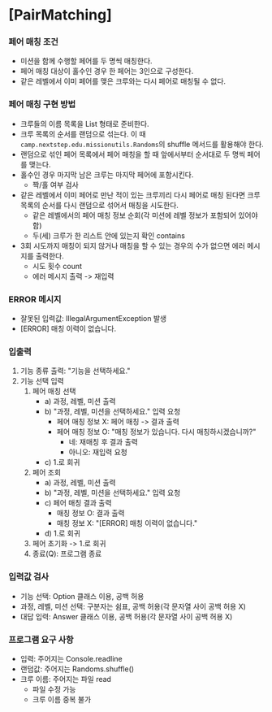 # [PairMatching]

### 페어 매칭 조건
- 미션을 함께 수행할 페어를 두 명씩 매칭한다.
- 페어 매칭 대상이 홀수인 경우 한 페어는 3인으로 구성한다.
- 같은 레벨에서 이미 페어를 맺은 크루와는 다시 페어로 매칭될 수 없다.


### 페어 매칭 구현 방법
- 크루들의 이름 목록을 List<String> 형태로 준비한다.
- 크루 목록의 순서를 랜덤으로 섞는다. 이 때 `camp.nextstep.edu.missionutils.Randoms`의 shuffle 메서드를 활용해야 한다.
- 랜덤으로 섞인 페어 목록에서 페어 매칭을 할 때 앞에서부터 순서대로 두 명씩 페어를 맺는다.
- 홀수인 경우 마지막 남은 크루는 마지막 페어에 포함시킨다.
  - 짝/홀 여부 검사
- 같은 레벨에서 이미 페어로 만난 적이 있는 크루끼리 다시 페어로 매칭 된다면 크루 목록의 순서를 다시 랜덤으로 섞어서 매칭을 시도한다.
  - 같은 레벨에서의 페어 매칭 정보 순회(각 미션에 레벨 정보가 포함되어 있어야 함)
  - 두(세) 크루가 한 리스트 안에 있는지 확인 contains
- 3회 시도까지 매칭이 되지 않거나 매칭을 할 수 있는 경우의 수가 없으면 에러 메시지를 출력한다.
  - 시도 횟수 count
  - 에러 메시지 출력 -> 재입력


### ERROR 메시지
- 잘못된 입력값: IllegalArgumentException 발생
- [ERROR] 매칭 이력이 없습니다.


### 입출력
1. 기능 종류 출력: "기능을 선택하세요."
2. 기능 선택 입력
   1) 페어 매칭 선택
        - a) 과정, 레벨, 미션 출력
        - b) "과정, 레벨, 미션을 선택하세요." 입력 요청
           - 페어 매칭 정보 X: 페어 매칭 -> 결과 출력
           - 페어 매칭 정보 O: "매칭 정보가 있습니다. 다시 매칭하시겠습니까?"
              - 네: 재매칭 후 결과 출력
              - 아니오: 재입력 요청
        - c) 1.로 회귀
   2) 페어 조회
       - a) 과정, 레벨, 미션 출력
       - b) "과정, 레벨, 미션을 선택하세요." 입력 요청
       - c) 페어 매칭 결과 출력
          - 매칭 정보 O: 결과 출력
          - 매칭 정보 X: "[ERROR] 매칭 이력이 없습니다."
       - d) 1.로 회귀
   3) 페어 초기화 -> 1.로 회귀
   4) 종료(Q): 프로그램 종료


### 입력값 검사
- 기능 선택: Option 클래스 이용, 공백 허용
- 과정, 레벨, 미션 선택: 구분자는 쉼표, 공백 허용(각 문자열 사이 공백 허용 X)
- 대답 입력: Answer 클래스 이용, 공백 허용(각 문자열 사이 공백 허용 X)


### 프로그램 요구 사항
- 입력: 주어지는 Console.readline
- 랜덤값: 주어지는 Randoms.shuffle()
- 크루 이름: 주어지는 파일 read
  - 파일 수정 가능
  - 크루 이름 중복 불가

    